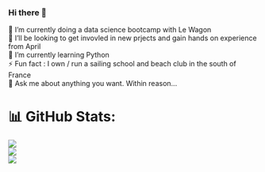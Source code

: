 ### Hi there 👋

🔭 I’m currently doing a data science bootcamp with Le Wagon<br>👯 I’ll be looking to get invovled in new prjects and gain hands on experience from April<br>🌱 I’m currently learning Python<br>⚡ Fun fact : I own / run a sailing school and beach club in the south of France<br>💬 Ask me about anything you want. Within reason...

# 📊 GitHub Stats:
![](https://github-readme-stats.vercel.app/api?username=upt75&theme=omni&hide_border=false&include_all_commits=false&count_private=false)<br/>
![](https://github-readme-streak-stats.herokuapp.com/?user=upt75&theme=omni&hide_border=false)<br/>
![](https://github-readme-stats.vercel.app/api/top-langs/?username=upt75&theme=omni&hide_border=false&include_all_commits=false&count_private=false&layout=compact)

<!-- Proudly created with GPRM ( https://gprm.itsvg.in ) -->

<!--
**upt75/upt75** is a ✨ _special_ ✨ repository because its `README.md` (this file) appears on your GitHub profile.

# 💫 About Me:

